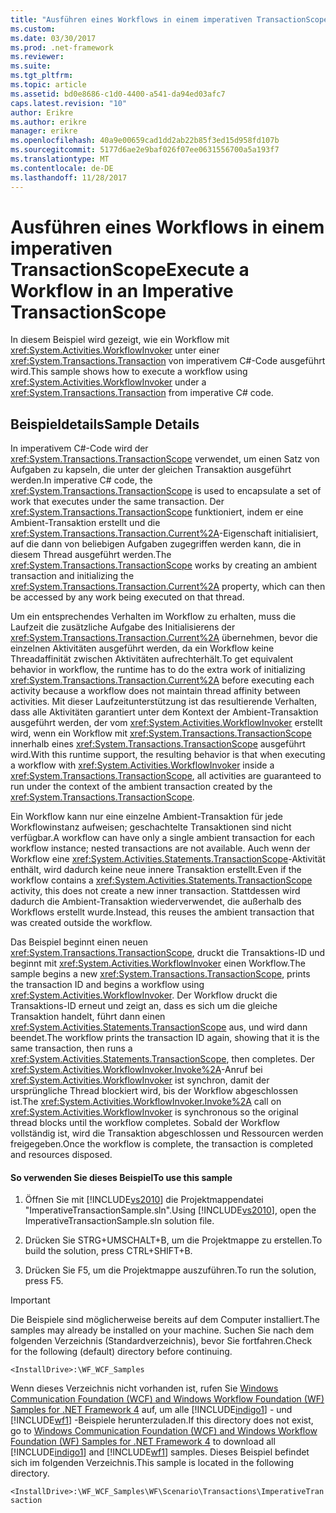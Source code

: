 ```yaml
---
title: "Ausführen eines Workflows in einem imperativen TransactionScope"
ms.custom: 
ms.date: 03/30/2017
ms.prod: .net-framework
ms.reviewer: 
ms.suite: 
ms.tgt_pltfrm: 
ms.topic: article
ms.assetid: bd0e8686-c1d0-4400-a541-da94ed03afc7
caps.latest.revision: "10"
author: Erikre
ms.author: erikre
manager: erikre
ms.openlocfilehash: 40a9e00659cad1dd2ab22b85f3ed15d958fd107b
ms.sourcegitcommit: 5177d6ae2e9baf026f07ee0631556700a5a193f7
ms.translationtype: MT
ms.contentlocale: de-DE
ms.lasthandoff: 11/28/2017
---
```

# <a name="execute-a-workflow-in-an-imperative-transactionscope"></a><span data-ttu-id="a6733-102">Ausführen eines Workflows in einem imperativen TransactionScope</span><span class="sxs-lookup"><span data-stu-id="a6733-102">Execute a Workflow in an Imperative TransactionScope</span></span>
<span data-ttu-id="a6733-103">In diesem Beispiel wird gezeigt, wie ein Workflow mit <xref:System.Activities.WorkflowInvoker> unter einer <xref:System.Transactions.Transaction> von imperativem C#-Code ausgeführt wird.</span><span class="sxs-lookup"><span data-stu-id="a6733-103">This sample shows how to execute a workflow using <xref:System.Activities.WorkflowInvoker> under a <xref:System.Transactions.Transaction> from imperative C# code.</span></span>  
  
## <a name="sample-details"></a><span data-ttu-id="a6733-104">Beispieldetails</span><span class="sxs-lookup"><span data-stu-id="a6733-104">Sample Details</span></span>  
 <span data-ttu-id="a6733-105">In imperativem C#-Code wird der <xref:System.Transactions.TransactionScope> verwendet, um einen Satz von Aufgaben zu kapseln, die unter der gleichen Transaktion ausgeführt werden.</span><span class="sxs-lookup"><span data-stu-id="a6733-105">In imperative C# code, the <xref:System.Transactions.TransactionScope> is used to encapsulate a set of work that executes under the same transaction.</span></span> <span data-ttu-id="a6733-106">Der <xref:System.Transactions.TransactionScope> funktioniert, indem er eine Ambient-Transaktion erstellt und die <xref:System.Transactions.Transaction.Current%2A>-Eigenschaft initialisiert, auf die dann von beliebigen Aufgaben zugegriffen werden kann, die in diesem Thread ausgeführt werden.</span><span class="sxs-lookup"><span data-stu-id="a6733-106">The <xref:System.Transactions.TransactionScope> works by creating an ambient transaction and initializing the <xref:System.Transactions.Transaction.Current%2A> property, which can then be accessed by any work being executed on that thread.</span></span>  
  
 <span data-ttu-id="a6733-107">Um ein entsprechendes Verhalten im Workflow zu erhalten, muss die Laufzeit die zusätzliche Aufgabe des Initialisierens der <xref:System.Transactions.Transaction.Current%2A> übernehmen, bevor die einzelnen Aktivitäten ausgeführt werden, da ein Workflow keine Threadaffinität zwischen Aktivitäten aufrechterhält.</span><span class="sxs-lookup"><span data-stu-id="a6733-107">To get equivalent behavior in workflow, the runtime has to do the extra work of initializing <xref:System.Transactions.Transaction.Current%2A> before executing each activity because a workflow does not maintain thread affinity between activities.</span></span> <span data-ttu-id="a6733-108">Mit dieser Laufzeitunterstützung ist das resultierende Verhalten, dass alle Aktivitäten garantiert unter dem Kontext der Ambient-Transaktion ausgeführt werden, der vom <xref:System.Activities.WorkflowInvoker> erstellt wird, wenn ein Workflow mit <xref:System.Transactions.TransactionScope> innerhalb eines <xref:System.Transactions.TransactionScope> ausgeführt wird.</span><span class="sxs-lookup"><span data-stu-id="a6733-108">With this runtime support, the resulting behavior is that when executing a workflow with <xref:System.Activities.WorkflowInvoker> inside a <xref:System.Transactions.TransactionScope>, all activities are guaranteed to run under the context of the ambient transaction created by the <xref:System.Transactions.TransactionScope>.</span></span>  
  
 <span data-ttu-id="a6733-109">Ein Workflow kann nur eine einzelne Ambient-Transaktion für jede Workflowinstanz aufweisen; geschachtelte Transaktionen sind nicht verfügbar.</span><span class="sxs-lookup"><span data-stu-id="a6733-109">A workflow can have only a single ambient transaction for each workflow instance; nested transactions are not available.</span></span> <span data-ttu-id="a6733-110">Auch wenn der Workflow eine <xref:System.Activities.Statements.TransactionScope>-Aktivität enthält, wird dadurch keine neue innere Transaktion erstellt.</span><span class="sxs-lookup"><span data-stu-id="a6733-110">Even if the workflow contains a <xref:System.Activities.Statements.TransactionScope> activity, this does not create a new inner transaction.</span></span> <span data-ttu-id="a6733-111">Stattdessen wird dadurch die Ambient-Transaktion wiederverwendet, die außerhalb des Workflows erstellt wurde.</span><span class="sxs-lookup"><span data-stu-id="a6733-111">Instead, this reuses the ambient transaction that was created outside the workflow.</span></span>  
  
 <span data-ttu-id="a6733-112">Das Beispiel beginnt einen neuen <xref:System.Transactions.TransactionScope>, druckt die Transaktions-ID und beginnt mit <xref:System.Activities.WorkflowInvoker> einen Workflow.</span><span class="sxs-lookup"><span data-stu-id="a6733-112">The sample begins a new <xref:System.Transactions.TransactionScope>, prints the transaction ID and begins a workflow using <xref:System.Activities.WorkflowInvoker>.</span></span> <span data-ttu-id="a6733-113">Der Workflow druckt die Transaktions-ID erneut und zeigt an, dass es sich um die gleiche Transaktion handelt, führt dann einen <xref:System.Activities.Statements.TransactionScope> aus, und wird dann beendet.</span><span class="sxs-lookup"><span data-stu-id="a6733-113">The workflow prints the transaction ID again, showing that it is the same transaction, then runs a <xref:System.Activities.Statements.TransactionScope>, then completes.</span></span> <span data-ttu-id="a6733-114">Der <xref:System.Activities.WorkflowInvoker.Invoke%2A>-Anruf bei <xref:System.Activities.WorkflowInvoker> ist synchron, damit der ursprüngliche Thread blockiert wird, bis der Workflow abgeschlossen ist.</span><span class="sxs-lookup"><span data-stu-id="a6733-114">The <xref:System.Activities.WorkflowInvoker.Invoke%2A> call on <xref:System.Activities.WorkflowInvoker> is synchronous so the original thread blocks until the workflow completes.</span></span> <span data-ttu-id="a6733-115">Sobald der Workflow vollständig ist, wird die Transaktion abgeschlossen und Ressourcen werden freigegeben.</span><span class="sxs-lookup"><span data-stu-id="a6733-115">Once the workflow is complete, the transaction is completed and resources disposed.</span></span>  
  
#### <a name="to-use-this-sample"></a><span data-ttu-id="a6733-116">So verwenden Sie dieses Beispiel</span><span class="sxs-lookup"><span data-stu-id="a6733-116">To use this sample</span></span>  
  
1.  <span data-ttu-id="a6733-117">Öffnen Sie mit [!INCLUDE[vs2010](../../../../includes/vs2010-md.md)] die Projektmappendatei "ImperativeTransactionSample.sln".</span><span class="sxs-lookup"><span data-stu-id="a6733-117">Using [!INCLUDE[vs2010](../../../../includes/vs2010-md.md)], open the ImperativeTransactionSample.sln solution file.</span></span>  
  
2.  <span data-ttu-id="a6733-118">Drücken Sie STRG+UMSCHALT+B, um die Projektmappe zu erstellen.</span><span class="sxs-lookup"><span data-stu-id="a6733-118">To build the solution, press CTRL+SHIFT+B.</span></span>  
  
3.  <span data-ttu-id="a6733-119">Drücken Sie F5, um die Projektmappe auszuführen.</span><span class="sxs-lookup"><span data-stu-id="a6733-119">To run the solution, press F5.</span></span>  
  
> [!IMPORTANT]
>  <span data-ttu-id="a6733-120">Die Beispiele sind möglicherweise bereits auf dem Computer installiert.</span><span class="sxs-lookup"><span data-stu-id="a6733-120">The samples may already be installed on your machine.</span></span> <span data-ttu-id="a6733-121">Suchen Sie nach dem folgenden Verzeichnis (Standardverzeichnis), bevor Sie fortfahren.</span><span class="sxs-lookup"><span data-stu-id="a6733-121">Check for the following (default) directory before continuing.</span></span>  
>   
>  `<InstallDrive>:\WF_WCF_Samples`  
>   
>  <span data-ttu-id="a6733-122">Wenn dieses Verzeichnis nicht vorhanden ist, rufen Sie [Windows Communication Foundation (WCF) and Windows Workflow Foundation (WF) Samples for .NET Framework 4](http://go.microsoft.com/fwlink/?LinkId=150780) auf, um alle [!INCLUDE[indigo1](../../../../includes/indigo1-md.md)] - und [!INCLUDE[wf1](../../../../includes/wf1-md.md)] -Beispiele herunterzuladen.</span><span class="sxs-lookup"><span data-stu-id="a6733-122">If this directory does not exist, go to [Windows Communication Foundation (WCF) and Windows Workflow Foundation (WF) Samples for .NET Framework 4](http://go.microsoft.com/fwlink/?LinkId=150780) to download all [!INCLUDE[indigo1](../../../../includes/indigo1-md.md)] and [!INCLUDE[wf1](../../../../includes/wf1-md.md)] samples.</span></span> <span data-ttu-id="a6733-123">Dieses Beispiel befindet sich im folgenden Verzeichnis.</span><span class="sxs-lookup"><span data-stu-id="a6733-123">This sample is located in the following directory.</span></span>  
>   
>  `<InstallDrive>:\WF_WCF_Samples\WF\Scenario\Transactions\ImperativeTransaction`